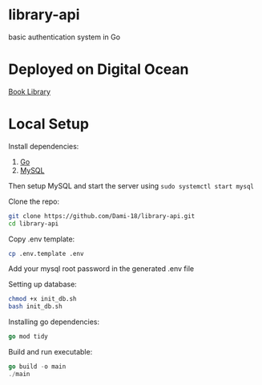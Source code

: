 # library-api
basic authentication system in Go<br>

# Deployed on Digital Ocean
[Book Library](https://book-library-bifas.ondigitalocean.app/)

# Local Setup
Install dependencies:<br>
1. [Go](https://go.dev/doc/install)
2. [MySQL](https://dev.mysql.com/doc/mysql-installation-excerpt/5.7/en/)

Then setup MySQL and start the server using `sudo systemctl start mysql`<br>

Clone the repo:
```bash
git clone https://github.com/Dami-18/library-api.git
cd library-api
```

Copy .env template:
```bash
cp .env.template .env
```
Add your mysql root password in the generated .env file

Setting up database:
```bash
chmod +x init_db.sh
bash init_db.sh
```

Installing go dependencies:
```go
go mod tidy
```

Build and run executable:
```go
go build -o main
./main
```